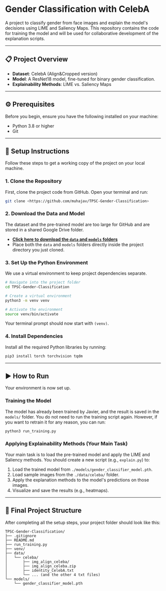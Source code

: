 # Gender Classification with CelebA

A project to classify gender from face images and explain the model's decisions using LIME and Saliency Maps. This repository contains the code for training the model and will be used for collaborative development of the explanation scripts.

---

## 📋 Project Overview

- **Dataset**: CelebA (Align&Cropped version)
- **Model**: A ResNet18 model, fine-tuned for binary gender classification.
- **Explainability Methods**: LIME vs. Saliency Maps

---

## ⚙️ Prerequisites

Before you begin, ensure you have the following installed on your machine:

- Python 3.8 or higher
- Git

---

## 🚀 Setup Instructions

Follow these steps to get a working copy of the project on your local machine.

### 1. Clone the Repository

First, clone the project code from GitHub. Open your terminal and run:

```bash
git clone <https://github.com/muhajav/TPSC-Gender-Classification>
```

### 2. Download the Data and Model

The dataset and the pre-trained model are too large for GitHub and are stored in a shared Google Drive folder.

- **[Click here to download the `data` and `models` folders](https://drive.google.com/drive/folders/1u_7_UV1suI2wwp864qCMfSdzwz--UDSb?usp=sharing)**
- Place both the `data` and `models` folders directly inside the project directory you just cloned.

### 3. Set Up the Python Environment

We use a virtual environment to keep project dependencies separate.

```bash
# Navigate into the project folder
cd TPSC-Gender-Classification

# Create a virtual environment
python3 -m venv venv

# Activate the environment
source venv/bin/activate
```

Your terminal prompt should now start with `(venv)`.

### 4. Install Dependencies

Install all the required Python libraries by running:

```bash
pip3 install torch torchvision tqdm
```

---

## ▶️ How to Run

Your environment is now set up.

### Training the Model

The model has already been trained by Javier, and the result is saved in the `models/` folder. You do not need to run the training script again. However, if you want to retrain it for any reason, you can run:

```bash
python3 run_training.py
```

### Applying Explainability Methods (Your Main Task)

Your main task is to load the pre-trained model and apply the LIME and Saliency methods. You should create a new script (e.g., `explain.py`) to:

1.  Load the trained model from `./models/gender_classifier_model.pth`.
2.  Load sample images from the `./data/celeba/` folder.
3.  Apply the explanation methods to the model's predictions on those images.
4.  Visualize and save the results (e.g., heatmaps).

---

## 📁 Final Project Structure

After completing all the setup steps, your project folder should look like this:

```
TPSC-Gender-Classification/
├── .gitignore
├── README.md
├── run_training.py
├── venv/
├── data/
│   └── celeba/
│       ├── img_align_celeba/
│       ├── img_align_celeba.zip
│       ├── identity_CelebA.txt
│       └── ... (and the other 4 txt files)
└── models/
    └── gender_classifier_model.pth
```
